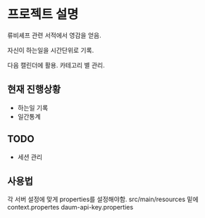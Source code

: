 프로젝트 설명
=============
류비셰프 관련 서적에서 영감을 얻음.

자신이 하는일을 시간단위로 기록.

다음 캘린더에 활용.
카테고리 별 관리.

현재 진행상황
-------------
- 하는일 기록
- 일간통계

TODO
-------------
- 세션 관리

사용법
-------------
각 서버 설정에 맞게 properties를 설정해야함.
src/main/resources 밑에
context.propertes
daum-api-key.properties